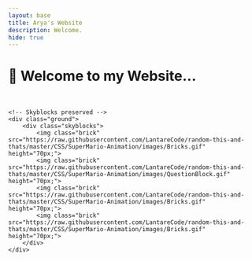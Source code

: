 ```yaml
---
layout: base
title: Arya's Website
description: Welcome.
hide: true
---
```


<h1>👋 Welcome to my Website...</h1>
<br>
<link href="https://fonts.googleapis.com/css?family=Press+Start+2P" rel="stylesheet">
<div class="sky">
    <div class="scorebar">
        <style>
            .topline-mario { position: absolute; }
            .topline-world { position: absolute; left: 55%; }
            .topline-time { position: absolute; left: 85%; }
            { position: absolute; top: 90px; }
            .bottomline-coin { position: absolute; top: 80px; left: 30%; }
            .bottomline-world { position: absolute; top: 90px; left: 55.7%; }
            .bottomline-time { position: absolute; top: 90px; left: 85.5%; }
        </style>
    </div>
    
    <!-- Skyblocks preserved -->
    <div class="ground">
        <div class="skyblocks">
            <img class="brick" src="https://raw.githubusercontent.com/LantareCode/random-this-and-thats/master/CSS/SuperMario-Animation/images/Bricks.gif" height="70px;">
            <img class="brick" src="https://raw.githubusercontent.com/LantareCode/random-this-and-thats/master/CSS/SuperMario-Animation/images/QuestionBlock.gif" height="70px;">
            <img class="brick" src="https://raw.githubusercontent.com/LantareCode/random-this-and-thats/master/CSS/SuperMario-Animation/images/Bricks.gif" height="70px;">
            <img class="brick" src="https://raw.githubusercontent.com/LantareCode/random-this-and-thats/master/CSS/SuperMario-Animation/images/Bricks.gif" height="70px;">
        </div>
    </div>
</div>

<html lang="en">
<head>
    <meta charset="UTF-8">
    <meta name="viewport" content="width=device-width, initial-scale=1.0">
    <title>Moving Mario</title>
    <style>
        /* Container to hold the image */
        .container {
            width: 50vw;
            height: 25vh;
            overflow: hidden;
            position: relative;

        }

        /* Mario image styling */
        .moving-img {
            width: 175px;
            position: absolute;
            top: 0; /* Start at the top left */
            left: 0; /* Start at the top left */
        }
    </style>
</head>
<body>
    <div class="container">
        <img src="{{site.baseurl}}/images/mario.gif" alt="Moving Mario" class="moving-img" id="mario">
    </div>

    <script>
        // Get the Mario element and container
        const mario = document.getElementById('mario');
        const container = document.querySelector('.container');

        // Initialize Mario's position relative to the container
        let xPos = 0; // Start at 0 (top-left corner)
        let yPos = 0; // Start at 0 (top-left corner)

        // Function to move Mario
        function moveMario(event) {
            switch (event.key) {
                case 'ArrowUp':
                    yPos -= 10; // Move up
                    break;
                case 'ArrowDown':
                    yPos += 10; // Move down
                    break;
                case 'ArrowLeft':
                    xPos -= 10; // Move left
                    break;
                case 'ArrowRight':
                    xPos += 10; // Move right
                    break;
            }

            // Prevent Mario from going off-screen within the container
            if (xPos < 0) xPos = 0;
            if (yPos < 0) yPos = 0;
            if (xPos > container.clientWidth - 125) xPos = container.clientWidth - 125; // 125 is Mario's width
            if (yPos > container.clientHeight - 125) yPos = container.clientHeight - 125; // 125 is Mario's height

            // Update Mario's position
            mario.style.left = xPos + 'px';
            mario.style.top = yPos + 'px';
        }

        // Listen for arrow key presses
        window.addEventListener('keydown', moveMario);
    </script>
</body>
</html>



<table>
    <tr>
        <td width="150">
            <img src="{{site.baseurl}}/images/india.png" height="70" title="Pair" alt="" onclick="playAudio()">
        </td>
        <td><a href="index_submenu.html">Valorant Blog(MiniProject)</a></td>
        <td><a href="snake.html">Snake Game</a></td>
        <td><a href="cookieclicker.html">Cookie Clicker</a></td>
        <td><a href="calculator.html">Calculator</a></td>
    </tr>
</table>


<audio id="flagSound" src="{{site.baseurl}}/images/india.mp3"></audio>

<script>
    function playAudio() {
        const audio = document.getElementById('flagSound');
        audio.currentTime = 0;  // Reset audio to the start
        audio.play();           // Play the sound
    }
</script>





<!--tag>
<main>
  <h1>The Most Popular Computer Languages:</h1>
  <a href="https://www.coursera.org/articles/popular-programming-languages">Source</a>
  

  <article>
    <h3>1. JavaScipt</h3>
   
  </article>

  <article>
    <h3>2. HTML/CSS</h3>
    
  </article>

  <article>
    <h3>3. Python</h3>
   
  </article>
</main>
-->